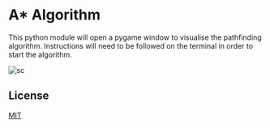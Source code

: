 # A* Algorithm

This python module will open a pygame window to visualise the pathfinding algorithm. Instructions will need to be followed on the terminal in order to start the algorithm.

![sc](https://raw.githubusercontent.com/ashrichter/master/.astardemo.png)

## License
[MIT](https://choosealicense.com/licenses/mit/)
